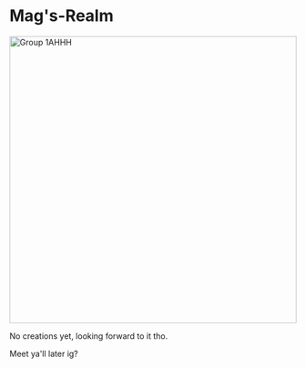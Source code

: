 # Mag's-Realm
<img width="504" alt="Group 1AHHH" src="https://github.com/MagMaports/Mags-Realm/assets/104656054/d8acef36-6df9-4d76-88c8-1b99c347db1a">

No creations yet, looking forward to it tho.

Meet ya'll later ig?
